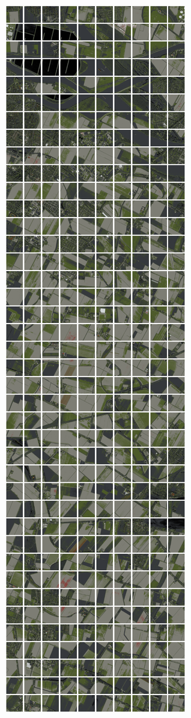 <html>
<div>
<img src="https://github.com/HakkaTjakka/NL_TILE_MAP/blob/main/18/607/-1043/r.6070.-10430.png" height="44" width="44">
<img src="https://github.com/HakkaTjakka/NL_TILE_MAP/blob/main/18/607/-1043/r.6071.-10430.png" height="44" width="44">
<img src="https://github.com/HakkaTjakka/NL_TILE_MAP/blob/main/18/607/-1043/r.6072.-10430.png" height="44" width="44">
<img src="https://github.com/HakkaTjakka/NL_TILE_MAP/blob/main/18/607/-1043/r.6073.-10430.png" height="44" width="44">
<img src="https://github.com/HakkaTjakka/NL_TILE_MAP/blob/main/18/607/-1043/r.6074.-10430.png" height="44" width="44">
<img src="https://github.com/HakkaTjakka/NL_TILE_MAP/blob/main/18/607/-1043/r.6075.-10430.png" height="44" width="44">
<img src="https://github.com/HakkaTjakka/NL_TILE_MAP/blob/main/18/607/-1043/r.6076.-10430.png" height="44" width="44">
<img src="https://github.com/HakkaTjakka/NL_TILE_MAP/blob/main/18/607/-1043/r.6077.-10430.png" height="44" width="44">
<img src="https://github.com/HakkaTjakka/NL_TILE_MAP/blob/main/18/607/-1043/r.6078.-10430.png" height="44" width="44">
<img src="https://github.com/HakkaTjakka/NL_TILE_MAP/blob/main/18/607/-1043/r.6079.-10430.png" height="44" width="44">
<img src="https://github.com/HakkaTjakka/NL_TILE_MAP/blob/main/18/608/-1043/r.6080.-10430.png" height="44" width="44">
<img src="https://github.com/HakkaTjakka/NL_TILE_MAP/blob/main/18/608/-1043/r.6081.-10430.png" height="44" width="44">
<img src="https://github.com/HakkaTjakka/NL_TILE_MAP/blob/main/18/608/-1043/r.6082.-10430.png" height="44" width="44">
<img src="https://github.com/HakkaTjakka/NL_TILE_MAP/blob/main/18/608/-1043/r.6083.-10430.png" height="44" width="44">
<img src="https://github.com/HakkaTjakka/NL_TILE_MAP/blob/main/18/608/-1043/r.6084.-10430.png" height="44" width="44">
<img src="https://github.com/HakkaTjakka/NL_TILE_MAP/blob/main/18/608/-1043/r.6085.-10430.png" height="44" width="44">
<img src="https://github.com/HakkaTjakka/NL_TILE_MAP/blob/main/18/608/-1043/r.6086.-10430.png" height="44" width="44">
<img src="https://github.com/HakkaTjakka/NL_TILE_MAP/blob/main/18/608/-1043/r.6087.-10430.png" height="44" width="44">
<img src="https://github.com/HakkaTjakka/NL_TILE_MAP/blob/main/18/608/-1043/r.6088.-10430.png" height="44" width="44">
<img src="https://github.com/HakkaTjakka/NL_TILE_MAP/blob/main/18/608/-1043/r.6089.-10430.png" height="44" width="44">
<br>
<img src="https://github.com/HakkaTjakka/NL_TILE_MAP/blob/main/18/607/-1043/r.6070.-10429.png" height="44" width="44">
<img src="https://github.com/HakkaTjakka/NL_TILE_MAP/blob/main/18/607/-1043/r.6071.-10429.png" height="44" width="44">
<img src="https://github.com/HakkaTjakka/NL_TILE_MAP/blob/main/18/607/-1043/r.6072.-10429.png" height="44" width="44">
<img src="https://github.com/HakkaTjakka/NL_TILE_MAP/blob/main/18/607/-1043/r.6073.-10429.png" height="44" width="44">
<img src="https://github.com/HakkaTjakka/NL_TILE_MAP/blob/main/18/607/-1043/r.6074.-10429.png" height="44" width="44">
<img src="https://github.com/HakkaTjakka/NL_TILE_MAP/blob/main/18/607/-1043/r.6075.-10429.png" height="44" width="44">
<img src="https://github.com/HakkaTjakka/NL_TILE_MAP/blob/main/18/607/-1043/r.6076.-10429.png" height="44" width="44">
<img src="https://github.com/HakkaTjakka/NL_TILE_MAP/blob/main/18/607/-1043/r.6077.-10429.png" height="44" width="44">
<img src="https://github.com/HakkaTjakka/NL_TILE_MAP/blob/main/18/607/-1043/r.6078.-10429.png" height="44" width="44">
<img src="https://github.com/HakkaTjakka/NL_TILE_MAP/blob/main/18/607/-1043/r.6079.-10429.png" height="44" width="44">
<img src="https://github.com/HakkaTjakka/NL_TILE_MAP/blob/main/18/608/-1043/r.6080.-10429.png" height="44" width="44">
<img src="https://github.com/HakkaTjakka/NL_TILE_MAP/blob/main/18/608/-1043/r.6081.-10429.png" height="44" width="44">
<img src="https://github.com/HakkaTjakka/NL_TILE_MAP/blob/main/18/608/-1043/r.6082.-10429.png" height="44" width="44">
<img src="https://github.com/HakkaTjakka/NL_TILE_MAP/blob/main/18/608/-1043/r.6083.-10429.png" height="44" width="44">
<img src="https://github.com/HakkaTjakka/NL_TILE_MAP/blob/main/18/608/-1043/r.6084.-10429.png" height="44" width="44">
<img src="https://github.com/HakkaTjakka/NL_TILE_MAP/blob/main/18/608/-1043/r.6085.-10429.png" height="44" width="44">
<img src="https://github.com/HakkaTjakka/NL_TILE_MAP/blob/main/18/608/-1043/r.6086.-10429.png" height="44" width="44">
<img src="https://github.com/HakkaTjakka/NL_TILE_MAP/blob/main/18/608/-1043/r.6087.-10429.png" height="44" width="44">
<img src="https://github.com/HakkaTjakka/NL_TILE_MAP/blob/main/18/608/-1043/r.6088.-10429.png" height="44" width="44">
<img src="https://github.com/HakkaTjakka/NL_TILE_MAP/blob/main/18/608/-1043/r.6089.-10429.png" height="44" width="44">
<br>
<img src="https://github.com/HakkaTjakka/NL_TILE_MAP/blob/main/18/607/-1043/r.6070.-10428.png" height="44" width="44">
<img src="https://github.com/HakkaTjakka/NL_TILE_MAP/blob/main/18/607/-1043/r.6071.-10428.png" height="44" width="44">
<img src="https://github.com/HakkaTjakka/NL_TILE_MAP/blob/main/18/607/-1043/r.6072.-10428.png" height="44" width="44">
<img src="https://github.com/HakkaTjakka/NL_TILE_MAP/blob/main/18/607/-1043/r.6073.-10428.png" height="44" width="44">
<img src="https://github.com/HakkaTjakka/NL_TILE_MAP/blob/main/18/607/-1043/r.6074.-10428.png" height="44" width="44">
<img src="https://github.com/HakkaTjakka/NL_TILE_MAP/blob/main/18/607/-1043/r.6075.-10428.png" height="44" width="44">
<img src="https://github.com/HakkaTjakka/NL_TILE_MAP/blob/main/18/607/-1043/r.6076.-10428.png" height="44" width="44">
<img src="https://github.com/HakkaTjakka/NL_TILE_MAP/blob/main/18/607/-1043/r.6077.-10428.png" height="44" width="44">
<img src="https://github.com/HakkaTjakka/NL_TILE_MAP/blob/main/18/607/-1043/r.6078.-10428.png" height="44" width="44">
<img src="https://github.com/HakkaTjakka/NL_TILE_MAP/blob/main/18/607/-1043/r.6079.-10428.png" height="44" width="44">
<img src="https://github.com/HakkaTjakka/NL_TILE_MAP/blob/main/18/608/-1043/r.6080.-10428.png" height="44" width="44">
<img src="https://github.com/HakkaTjakka/NL_TILE_MAP/blob/main/18/608/-1043/r.6081.-10428.png" height="44" width="44">
<img src="https://github.com/HakkaTjakka/NL_TILE_MAP/blob/main/18/608/-1043/r.6082.-10428.png" height="44" width="44">
<img src="https://github.com/HakkaTjakka/NL_TILE_MAP/blob/main/18/608/-1043/r.6083.-10428.png" height="44" width="44">
<img src="https://github.com/HakkaTjakka/NL_TILE_MAP/blob/main/18/608/-1043/r.6084.-10428.png" height="44" width="44">
<img src="https://github.com/HakkaTjakka/NL_TILE_MAP/blob/main/18/608/-1043/r.6085.-10428.png" height="44" width="44">
<img src="https://github.com/HakkaTjakka/NL_TILE_MAP/blob/main/18/608/-1043/r.6086.-10428.png" height="44" width="44">
<img src="https://github.com/HakkaTjakka/NL_TILE_MAP/blob/main/18/608/-1043/r.6087.-10428.png" height="44" width="44">
<img src="https://github.com/HakkaTjakka/NL_TILE_MAP/blob/main/18/608/-1043/r.6088.-10428.png" height="44" width="44">
<img src="https://github.com/HakkaTjakka/NL_TILE_MAP/blob/main/18/608/-1043/r.6089.-10428.png" height="44" width="44">
<br>
<img src="https://github.com/HakkaTjakka/NL_TILE_MAP/blob/main/18/607/-1043/r.6070.-10427.png" height="44" width="44">
<img src="https://github.com/HakkaTjakka/NL_TILE_MAP/blob/main/18/607/-1043/r.6071.-10427.png" height="44" width="44">
<img src="https://github.com/HakkaTjakka/NL_TILE_MAP/blob/main/18/607/-1043/r.6072.-10427.png" height="44" width="44">
<img src="https://github.com/HakkaTjakka/NL_TILE_MAP/blob/main/18/607/-1043/r.6073.-10427.png" height="44" width="44">
<img src="https://github.com/HakkaTjakka/NL_TILE_MAP/blob/main/18/607/-1043/r.6074.-10427.png" height="44" width="44">
<img src="https://github.com/HakkaTjakka/NL_TILE_MAP/blob/main/18/607/-1043/r.6075.-10427.png" height="44" width="44">
<img src="https://github.com/HakkaTjakka/NL_TILE_MAP/blob/main/18/607/-1043/r.6076.-10427.png" height="44" width="44">
<img src="https://github.com/HakkaTjakka/NL_TILE_MAP/blob/main/18/607/-1043/r.6077.-10427.png" height="44" width="44">
<img src="https://github.com/HakkaTjakka/NL_TILE_MAP/blob/main/18/607/-1043/r.6078.-10427.png" height="44" width="44">
<img src="https://github.com/HakkaTjakka/NL_TILE_MAP/blob/main/18/607/-1043/r.6079.-10427.png" height="44" width="44">
<img src="https://github.com/HakkaTjakka/NL_TILE_MAP/blob/main/18/608/-1043/r.6080.-10427.png" height="44" width="44">
<img src="https://github.com/HakkaTjakka/NL_TILE_MAP/blob/main/18/608/-1043/r.6081.-10427.png" height="44" width="44">
<img src="https://github.com/HakkaTjakka/NL_TILE_MAP/blob/main/18/608/-1043/r.6082.-10427.png" height="44" width="44">
<img src="https://github.com/HakkaTjakka/NL_TILE_MAP/blob/main/18/608/-1043/r.6083.-10427.png" height="44" width="44">
<img src="https://github.com/HakkaTjakka/NL_TILE_MAP/blob/main/18/608/-1043/r.6084.-10427.png" height="44" width="44">
<img src="https://github.com/HakkaTjakka/NL_TILE_MAP/blob/main/18/608/-1043/r.6085.-10427.png" height="44" width="44">
<img src="https://github.com/HakkaTjakka/NL_TILE_MAP/blob/main/18/608/-1043/r.6086.-10427.png" height="44" width="44">
<img src="https://github.com/HakkaTjakka/NL_TILE_MAP/blob/main/18/608/-1043/r.6087.-10427.png" height="44" width="44">
<img src="https://github.com/HakkaTjakka/NL_TILE_MAP/blob/main/18/608/-1043/r.6088.-10427.png" height="44" width="44">
<img src="https://github.com/HakkaTjakka/NL_TILE_MAP/blob/main/18/608/-1043/r.6089.-10427.png" height="44" width="44">
<br>
<img src="https://github.com/HakkaTjakka/NL_TILE_MAP/blob/main/18/607/-1043/r.6070.-10426.png" height="44" width="44">
<img src="https://github.com/HakkaTjakka/NL_TILE_MAP/blob/main/18/607/-1043/r.6071.-10426.png" height="44" width="44">
<img src="https://github.com/HakkaTjakka/NL_TILE_MAP/blob/main/18/607/-1043/r.6072.-10426.png" height="44" width="44">
<img src="https://github.com/HakkaTjakka/NL_TILE_MAP/blob/main/18/607/-1043/r.6073.-10426.png" height="44" width="44">
<img src="https://github.com/HakkaTjakka/NL_TILE_MAP/blob/main/18/607/-1043/r.6074.-10426.png" height="44" width="44">
<img src="https://github.com/HakkaTjakka/NL_TILE_MAP/blob/main/18/607/-1043/r.6075.-10426.png" height="44" width="44">
<img src="https://github.com/HakkaTjakka/NL_TILE_MAP/blob/main/18/607/-1043/r.6076.-10426.png" height="44" width="44">
<img src="https://github.com/HakkaTjakka/NL_TILE_MAP/blob/main/18/607/-1043/r.6077.-10426.png" height="44" width="44">
<img src="https://github.com/HakkaTjakka/NL_TILE_MAP/blob/main/18/607/-1043/r.6078.-10426.png" height="44" width="44">
<img src="https://github.com/HakkaTjakka/NL_TILE_MAP/blob/main/18/607/-1043/r.6079.-10426.png" height="44" width="44">
<img src="https://github.com/HakkaTjakka/NL_TILE_MAP/blob/main/18/608/-1043/r.6080.-10426.png" height="44" width="44">
<img src="https://github.com/HakkaTjakka/NL_TILE_MAP/blob/main/18/608/-1043/r.6081.-10426.png" height="44" width="44">
<img src="https://github.com/HakkaTjakka/NL_TILE_MAP/blob/main/18/608/-1043/r.6082.-10426.png" height="44" width="44">
<img src="https://github.com/HakkaTjakka/NL_TILE_MAP/blob/main/18/608/-1043/r.6083.-10426.png" height="44" width="44">
<img src="https://github.com/HakkaTjakka/NL_TILE_MAP/blob/main/18/608/-1043/r.6084.-10426.png" height="44" width="44">
<img src="https://github.com/HakkaTjakka/NL_TILE_MAP/blob/main/18/608/-1043/r.6085.-10426.png" height="44" width="44">
<img src="https://github.com/HakkaTjakka/NL_TILE_MAP/blob/main/18/608/-1043/r.6086.-10426.png" height="44" width="44">
<img src="https://github.com/HakkaTjakka/NL_TILE_MAP/blob/main/18/608/-1043/r.6087.-10426.png" height="44" width="44">
<img src="https://github.com/HakkaTjakka/NL_TILE_MAP/blob/main/18/608/-1043/r.6088.-10426.png" height="44" width="44">
<img src="https://github.com/HakkaTjakka/NL_TILE_MAP/blob/main/18/608/-1043/r.6089.-10426.png" height="44" width="44">
<br>
<img src="https://github.com/HakkaTjakka/NL_TILE_MAP/blob/main/18/607/-1043/r.6070.-10425.png" height="44" width="44">
<img src="https://github.com/HakkaTjakka/NL_TILE_MAP/blob/main/18/607/-1043/r.6071.-10425.png" height="44" width="44">
<img src="https://github.com/HakkaTjakka/NL_TILE_MAP/blob/main/18/607/-1043/r.6072.-10425.png" height="44" width="44">
<img src="https://github.com/HakkaTjakka/NL_TILE_MAP/blob/main/18/607/-1043/r.6073.-10425.png" height="44" width="44">
<img src="https://github.com/HakkaTjakka/NL_TILE_MAP/blob/main/18/607/-1043/r.6074.-10425.png" height="44" width="44">
<img src="https://github.com/HakkaTjakka/NL_TILE_MAP/blob/main/18/607/-1043/r.6075.-10425.png" height="44" width="44">
<img src="https://github.com/HakkaTjakka/NL_TILE_MAP/blob/main/18/607/-1043/r.6076.-10425.png" height="44" width="44">
<img src="https://github.com/HakkaTjakka/NL_TILE_MAP/blob/main/18/607/-1043/r.6077.-10425.png" height="44" width="44">
<img src="https://github.com/HakkaTjakka/NL_TILE_MAP/blob/main/18/607/-1043/r.6078.-10425.png" height="44" width="44">
<img src="https://github.com/HakkaTjakka/NL_TILE_MAP/blob/main/18/607/-1043/r.6079.-10425.png" height="44" width="44">
<img src="https://github.com/HakkaTjakka/NL_TILE_MAP/blob/main/18/608/-1043/r.6080.-10425.png" height="44" width="44">
<img src="https://github.com/HakkaTjakka/NL_TILE_MAP/blob/main/18/608/-1043/r.6081.-10425.png" height="44" width="44">
<img src="https://github.com/HakkaTjakka/NL_TILE_MAP/blob/main/18/608/-1043/r.6082.-10425.png" height="44" width="44">
<img src="https://github.com/HakkaTjakka/NL_TILE_MAP/blob/main/18/608/-1043/r.6083.-10425.png" height="44" width="44">
<img src="https://github.com/HakkaTjakka/NL_TILE_MAP/blob/main/18/608/-1043/r.6084.-10425.png" height="44" width="44">
<img src="https://github.com/HakkaTjakka/NL_TILE_MAP/blob/main/18/608/-1043/r.6085.-10425.png" height="44" width="44">
<img src="https://github.com/HakkaTjakka/NL_TILE_MAP/blob/main/18/608/-1043/r.6086.-10425.png" height="44" width="44">
<img src="https://github.com/HakkaTjakka/NL_TILE_MAP/blob/main/18/608/-1043/r.6087.-10425.png" height="44" width="44">
<img src="https://github.com/HakkaTjakka/NL_TILE_MAP/blob/main/18/608/-1043/r.6088.-10425.png" height="44" width="44">
<img src="https://github.com/HakkaTjakka/NL_TILE_MAP/blob/main/18/608/-1043/r.6089.-10425.png" height="44" width="44">
<br>
<img src="https://github.com/HakkaTjakka/NL_TILE_MAP/blob/main/18/607/-1043/r.6070.-10424.png" height="44" width="44">
<img src="https://github.com/HakkaTjakka/NL_TILE_MAP/blob/main/18/607/-1043/r.6071.-10424.png" height="44" width="44">
<img src="https://github.com/HakkaTjakka/NL_TILE_MAP/blob/main/18/607/-1043/r.6072.-10424.png" height="44" width="44">
<img src="https://github.com/HakkaTjakka/NL_TILE_MAP/blob/main/18/607/-1043/r.6073.-10424.png" height="44" width="44">
<img src="https://github.com/HakkaTjakka/NL_TILE_MAP/blob/main/18/607/-1043/r.6074.-10424.png" height="44" width="44">
<img src="https://github.com/HakkaTjakka/NL_TILE_MAP/blob/main/18/607/-1043/r.6075.-10424.png" height="44" width="44">
<img src="https://github.com/HakkaTjakka/NL_TILE_MAP/blob/main/18/607/-1043/r.6076.-10424.png" height="44" width="44">
<img src="https://github.com/HakkaTjakka/NL_TILE_MAP/blob/main/18/607/-1043/r.6077.-10424.png" height="44" width="44">
<img src="https://github.com/HakkaTjakka/NL_TILE_MAP/blob/main/18/607/-1043/r.6078.-10424.png" height="44" width="44">
<img src="https://github.com/HakkaTjakka/NL_TILE_MAP/blob/main/18/607/-1043/r.6079.-10424.png" height="44" width="44">
<img src="https://github.com/HakkaTjakka/NL_TILE_MAP/blob/main/18/608/-1043/r.6080.-10424.png" height="44" width="44">
<img src="https://github.com/HakkaTjakka/NL_TILE_MAP/blob/main/18/608/-1043/r.6081.-10424.png" height="44" width="44">
<img src="https://github.com/HakkaTjakka/NL_TILE_MAP/blob/main/18/608/-1043/r.6082.-10424.png" height="44" width="44">
<img src="https://github.com/HakkaTjakka/NL_TILE_MAP/blob/main/18/608/-1043/r.6083.-10424.png" height="44" width="44">
<img src="https://github.com/HakkaTjakka/NL_TILE_MAP/blob/main/18/608/-1043/r.6084.-10424.png" height="44" width="44">
<img src="https://github.com/HakkaTjakka/NL_TILE_MAP/blob/main/18/608/-1043/r.6085.-10424.png" height="44" width="44">
<img src="https://github.com/HakkaTjakka/NL_TILE_MAP/blob/main/18/608/-1043/r.6086.-10424.png" height="44" width="44">
<img src="https://github.com/HakkaTjakka/NL_TILE_MAP/blob/main/18/608/-1043/r.6087.-10424.png" height="44" width="44">
<img src="https://github.com/HakkaTjakka/NL_TILE_MAP/blob/main/18/608/-1043/r.6088.-10424.png" height="44" width="44">
<img src="https://github.com/HakkaTjakka/NL_TILE_MAP/blob/main/18/608/-1043/r.6089.-10424.png" height="44" width="44">
<br>
<img src="https://github.com/HakkaTjakka/NL_TILE_MAP/blob/main/18/607/-1043/r.6070.-10423.png" height="44" width="44">
<img src="https://github.com/HakkaTjakka/NL_TILE_MAP/blob/main/18/607/-1043/r.6071.-10423.png" height="44" width="44">
<img src="https://github.com/HakkaTjakka/NL_TILE_MAP/blob/main/18/607/-1043/r.6072.-10423.png" height="44" width="44">
<img src="https://github.com/HakkaTjakka/NL_TILE_MAP/blob/main/18/607/-1043/r.6073.-10423.png" height="44" width="44">
<img src="https://github.com/HakkaTjakka/NL_TILE_MAP/blob/main/18/607/-1043/r.6074.-10423.png" height="44" width="44">
<img src="https://github.com/HakkaTjakka/NL_TILE_MAP/blob/main/18/607/-1043/r.6075.-10423.png" height="44" width="44">
<img src="https://github.com/HakkaTjakka/NL_TILE_MAP/blob/main/18/607/-1043/r.6076.-10423.png" height="44" width="44">
<img src="https://github.com/HakkaTjakka/NL_TILE_MAP/blob/main/18/607/-1043/r.6077.-10423.png" height="44" width="44">
<img src="https://github.com/HakkaTjakka/NL_TILE_MAP/blob/main/18/607/-1043/r.6078.-10423.png" height="44" width="44">
<img src="https://github.com/HakkaTjakka/NL_TILE_MAP/blob/main/18/607/-1043/r.6079.-10423.png" height="44" width="44">
<img src="https://github.com/HakkaTjakka/NL_TILE_MAP/blob/main/18/608/-1043/r.6080.-10423.png" height="44" width="44">
<img src="https://github.com/HakkaTjakka/NL_TILE_MAP/blob/main/18/608/-1043/r.6081.-10423.png" height="44" width="44">
<img src="https://github.com/HakkaTjakka/NL_TILE_MAP/blob/main/18/608/-1043/r.6082.-10423.png" height="44" width="44">
<img src="https://github.com/HakkaTjakka/NL_TILE_MAP/blob/main/18/608/-1043/r.6083.-10423.png" height="44" width="44">
<img src="https://github.com/HakkaTjakka/NL_TILE_MAP/blob/main/18/608/-1043/r.6084.-10423.png" height="44" width="44">
<img src="https://github.com/HakkaTjakka/NL_TILE_MAP/blob/main/18/608/-1043/r.6085.-10423.png" height="44" width="44">
<img src="https://github.com/HakkaTjakka/NL_TILE_MAP/blob/main/18/608/-1043/r.6086.-10423.png" height="44" width="44">
<img src="https://github.com/HakkaTjakka/NL_TILE_MAP/blob/main/18/608/-1043/r.6087.-10423.png" height="44" width="44">
<img src="https://github.com/HakkaTjakka/NL_TILE_MAP/blob/main/18/608/-1043/r.6088.-10423.png" height="44" width="44">
<img src="https://github.com/HakkaTjakka/NL_TILE_MAP/blob/main/18/608/-1043/r.6089.-10423.png" height="44" width="44">
<br>
<img src="https://github.com/HakkaTjakka/NL_TILE_MAP/blob/main/18/607/-1043/r.6070.-10422.png" height="44" width="44">
<img src="https://github.com/HakkaTjakka/NL_TILE_MAP/blob/main/18/607/-1043/r.6071.-10422.png" height="44" width="44">
<img src="https://github.com/HakkaTjakka/NL_TILE_MAP/blob/main/18/607/-1043/r.6072.-10422.png" height="44" width="44">
<img src="https://github.com/HakkaTjakka/NL_TILE_MAP/blob/main/18/607/-1043/r.6073.-10422.png" height="44" width="44">
<img src="https://github.com/HakkaTjakka/NL_TILE_MAP/blob/main/18/607/-1043/r.6074.-10422.png" height="44" width="44">
<img src="https://github.com/HakkaTjakka/NL_TILE_MAP/blob/main/18/607/-1043/r.6075.-10422.png" height="44" width="44">
<img src="https://github.com/HakkaTjakka/NL_TILE_MAP/blob/main/18/607/-1043/r.6076.-10422.png" height="44" width="44">
<img src="https://github.com/HakkaTjakka/NL_TILE_MAP/blob/main/18/607/-1043/r.6077.-10422.png" height="44" width="44">
<img src="https://github.com/HakkaTjakka/NL_TILE_MAP/blob/main/18/607/-1043/r.6078.-10422.png" height="44" width="44">
<img src="https://github.com/HakkaTjakka/NL_TILE_MAP/blob/main/18/607/-1043/r.6079.-10422.png" height="44" width="44">
<img src="https://github.com/HakkaTjakka/NL_TILE_MAP/blob/main/18/608/-1043/r.6080.-10422.png" height="44" width="44">
<img src="https://github.com/HakkaTjakka/NL_TILE_MAP/blob/main/18/608/-1043/r.6081.-10422.png" height="44" width="44">
<img src="https://github.com/HakkaTjakka/NL_TILE_MAP/blob/main/18/608/-1043/r.6082.-10422.png" height="44" width="44">
<img src="https://github.com/HakkaTjakka/NL_TILE_MAP/blob/main/18/608/-1043/r.6083.-10422.png" height="44" width="44">
<img src="https://github.com/HakkaTjakka/NL_TILE_MAP/blob/main/18/608/-1043/r.6084.-10422.png" height="44" width="44">
<img src="https://github.com/HakkaTjakka/NL_TILE_MAP/blob/main/18/608/-1043/r.6085.-10422.png" height="44" width="44">
<img src="https://github.com/HakkaTjakka/NL_TILE_MAP/blob/main/18/608/-1043/r.6086.-10422.png" height="44" width="44">
<img src="https://github.com/HakkaTjakka/NL_TILE_MAP/blob/main/18/608/-1043/r.6087.-10422.png" height="44" width="44">
<img src="https://github.com/HakkaTjakka/NL_TILE_MAP/blob/main/18/608/-1043/r.6088.-10422.png" height="44" width="44">
<img src="https://github.com/HakkaTjakka/NL_TILE_MAP/blob/main/18/608/-1043/r.6089.-10422.png" height="44" width="44">
<br>
<img src="https://github.com/HakkaTjakka/NL_TILE_MAP/blob/main/18/607/-1043/r.6070.-10421.png" height="44" width="44">
<img src="https://github.com/HakkaTjakka/NL_TILE_MAP/blob/main/18/607/-1043/r.6071.-10421.png" height="44" width="44">
<img src="https://github.com/HakkaTjakka/NL_TILE_MAP/blob/main/18/607/-1043/r.6072.-10421.png" height="44" width="44">
<img src="https://github.com/HakkaTjakka/NL_TILE_MAP/blob/main/18/607/-1043/r.6073.-10421.png" height="44" width="44">
<img src="https://github.com/HakkaTjakka/NL_TILE_MAP/blob/main/18/607/-1043/r.6074.-10421.png" height="44" width="44">
<img src="https://github.com/HakkaTjakka/NL_TILE_MAP/blob/main/18/607/-1043/r.6075.-10421.png" height="44" width="44">
<img src="https://github.com/HakkaTjakka/NL_TILE_MAP/blob/main/18/607/-1043/r.6076.-10421.png" height="44" width="44">
<img src="https://github.com/HakkaTjakka/NL_TILE_MAP/blob/main/18/607/-1043/r.6077.-10421.png" height="44" width="44">
<img src="https://github.com/HakkaTjakka/NL_TILE_MAP/blob/main/18/607/-1043/r.6078.-10421.png" height="44" width="44">
<img src="https://github.com/HakkaTjakka/NL_TILE_MAP/blob/main/18/607/-1043/r.6079.-10421.png" height="44" width="44">
<img src="https://github.com/HakkaTjakka/NL_TILE_MAP/blob/main/18/608/-1043/r.6080.-10421.png" height="44" width="44">
<img src="https://github.com/HakkaTjakka/NL_TILE_MAP/blob/main/18/608/-1043/r.6081.-10421.png" height="44" width="44">
<img src="https://github.com/HakkaTjakka/NL_TILE_MAP/blob/main/18/608/-1043/r.6082.-10421.png" height="44" width="44">
<img src="https://github.com/HakkaTjakka/NL_TILE_MAP/blob/main/18/608/-1043/r.6083.-10421.png" height="44" width="44">
<img src="https://github.com/HakkaTjakka/NL_TILE_MAP/blob/main/18/608/-1043/r.6084.-10421.png" height="44" width="44">
<img src="https://github.com/HakkaTjakka/NL_TILE_MAP/blob/main/18/608/-1043/r.6085.-10421.png" height="44" width="44">
<img src="https://github.com/HakkaTjakka/NL_TILE_MAP/blob/main/18/608/-1043/r.6086.-10421.png" height="44" width="44">
<img src="https://github.com/HakkaTjakka/NL_TILE_MAP/blob/main/18/608/-1043/r.6087.-10421.png" height="44" width="44">
<img src="https://github.com/HakkaTjakka/NL_TILE_MAP/blob/main/18/608/-1043/r.6088.-10421.png" height="44" width="44">
<img src="https://github.com/HakkaTjakka/NL_TILE_MAP/blob/main/18/608/-1043/r.6089.-10421.png" height="44" width="44">
<br>
<img src="https://github.com/HakkaTjakka/NL_TILE_MAP/blob/main/18/607/-1042/r.6070.-10420.png" height="44" width="44">
<img src="https://github.com/HakkaTjakka/NL_TILE_MAP/blob/main/18/607/-1042/r.6071.-10420.png" height="44" width="44">
<img src="https://github.com/HakkaTjakka/NL_TILE_MAP/blob/main/18/607/-1042/r.6072.-10420.png" height="44" width="44">
<img src="https://github.com/HakkaTjakka/NL_TILE_MAP/blob/main/18/607/-1042/r.6073.-10420.png" height="44" width="44">
<img src="https://github.com/HakkaTjakka/NL_TILE_MAP/blob/main/18/607/-1042/r.6074.-10420.png" height="44" width="44">
<img src="https://github.com/HakkaTjakka/NL_TILE_MAP/blob/main/18/607/-1042/r.6075.-10420.png" height="44" width="44">
<img src="https://github.com/HakkaTjakka/NL_TILE_MAP/blob/main/18/607/-1042/r.6076.-10420.png" height="44" width="44">
<img src="https://github.com/HakkaTjakka/NL_TILE_MAP/blob/main/18/607/-1042/r.6077.-10420.png" height="44" width="44">
<img src="https://github.com/HakkaTjakka/NL_TILE_MAP/blob/main/18/607/-1042/r.6078.-10420.png" height="44" width="44">
<img src="https://github.com/HakkaTjakka/NL_TILE_MAP/blob/main/18/607/-1042/r.6079.-10420.png" height="44" width="44">
<img src="https://github.com/HakkaTjakka/NL_TILE_MAP/blob/main/18/608/-1042/r.6080.-10420.png" height="44" width="44">
<img src="https://github.com/HakkaTjakka/NL_TILE_MAP/blob/main/18/608/-1042/r.6081.-10420.png" height="44" width="44">
<img src="https://github.com/HakkaTjakka/NL_TILE_MAP/blob/main/18/608/-1042/r.6082.-10420.png" height="44" width="44">
<img src="https://github.com/HakkaTjakka/NL_TILE_MAP/blob/main/18/608/-1042/r.6083.-10420.png" height="44" width="44">
<img src="https://github.com/HakkaTjakka/NL_TILE_MAP/blob/main/18/608/-1042/r.6084.-10420.png" height="44" width="44">
<img src="https://github.com/HakkaTjakka/NL_TILE_MAP/blob/main/18/608/-1042/r.6085.-10420.png" height="44" width="44">
<img src="https://github.com/HakkaTjakka/NL_TILE_MAP/blob/main/18/608/-1042/r.6086.-10420.png" height="44" width="44">
<img src="https://github.com/HakkaTjakka/NL_TILE_MAP/blob/main/18/608/-1042/r.6087.-10420.png" height="44" width="44">
<img src="https://github.com/HakkaTjakka/NL_TILE_MAP/blob/main/18/608/-1042/r.6088.-10420.png" height="44" width="44">
<img src="https://github.com/HakkaTjakka/NL_TILE_MAP/blob/main/18/608/-1042/r.6089.-10420.png" height="44" width="44">
<br>
<img src="https://github.com/HakkaTjakka/NL_TILE_MAP/blob/main/18/607/-1042/r.6070.-10419.png" height="44" width="44">
<img src="https://github.com/HakkaTjakka/NL_TILE_MAP/blob/main/18/607/-1042/r.6071.-10419.png" height="44" width="44">
<img src="https://github.com/HakkaTjakka/NL_TILE_MAP/blob/main/18/607/-1042/r.6072.-10419.png" height="44" width="44">
<img src="https://github.com/HakkaTjakka/NL_TILE_MAP/blob/main/18/607/-1042/r.6073.-10419.png" height="44" width="44">
<img src="https://github.com/HakkaTjakka/NL_TILE_MAP/blob/main/18/607/-1042/r.6074.-10419.png" height="44" width="44">
<img src="https://github.com/HakkaTjakka/NL_TILE_MAP/blob/main/18/607/-1042/r.6075.-10419.png" height="44" width="44">
<img src="https://github.com/HakkaTjakka/NL_TILE_MAP/blob/main/18/607/-1042/r.6076.-10419.png" height="44" width="44">
<img src="https://github.com/HakkaTjakka/NL_TILE_MAP/blob/main/18/607/-1042/r.6077.-10419.png" height="44" width="44">
<img src="https://github.com/HakkaTjakka/NL_TILE_MAP/blob/main/18/607/-1042/r.6078.-10419.png" height="44" width="44">
<img src="https://github.com/HakkaTjakka/NL_TILE_MAP/blob/main/18/607/-1042/r.6079.-10419.png" height="44" width="44">
<img src="https://github.com/HakkaTjakka/NL_TILE_MAP/blob/main/18/608/-1042/r.6080.-10419.png" height="44" width="44">
<img src="https://github.com/HakkaTjakka/NL_TILE_MAP/blob/main/18/608/-1042/r.6081.-10419.png" height="44" width="44">
<img src="https://github.com/HakkaTjakka/NL_TILE_MAP/blob/main/18/608/-1042/r.6082.-10419.png" height="44" width="44">
<img src="https://github.com/HakkaTjakka/NL_TILE_MAP/blob/main/18/608/-1042/r.6083.-10419.png" height="44" width="44">
<img src="https://github.com/HakkaTjakka/NL_TILE_MAP/blob/main/18/608/-1042/r.6084.-10419.png" height="44" width="44">
<img src="https://github.com/HakkaTjakka/NL_TILE_MAP/blob/main/18/608/-1042/r.6085.-10419.png" height="44" width="44">
<img src="https://github.com/HakkaTjakka/NL_TILE_MAP/blob/main/18/608/-1042/r.6086.-10419.png" height="44" width="44">
<img src="https://github.com/HakkaTjakka/NL_TILE_MAP/blob/main/18/608/-1042/r.6087.-10419.png" height="44" width="44">
<img src="https://github.com/HakkaTjakka/NL_TILE_MAP/blob/main/18/608/-1042/r.6088.-10419.png" height="44" width="44">
<img src="https://github.com/HakkaTjakka/NL_TILE_MAP/blob/main/18/608/-1042/r.6089.-10419.png" height="44" width="44">
<br>
<img src="https://github.com/HakkaTjakka/NL_TILE_MAP/blob/main/18/607/-1042/r.6070.-10418.png" height="44" width="44">
<img src="https://github.com/HakkaTjakka/NL_TILE_MAP/blob/main/18/607/-1042/r.6071.-10418.png" height="44" width="44">
<img src="https://github.com/HakkaTjakka/NL_TILE_MAP/blob/main/18/607/-1042/r.6072.-10418.png" height="44" width="44">
<img src="https://github.com/HakkaTjakka/NL_TILE_MAP/blob/main/18/607/-1042/r.6073.-10418.png" height="44" width="44">
<img src="https://github.com/HakkaTjakka/NL_TILE_MAP/blob/main/18/607/-1042/r.6074.-10418.png" height="44" width="44">
<img src="https://github.com/HakkaTjakka/NL_TILE_MAP/blob/main/18/607/-1042/r.6075.-10418.png" height="44" width="44">
<img src="https://github.com/HakkaTjakka/NL_TILE_MAP/blob/main/18/607/-1042/r.6076.-10418.png" height="44" width="44">
<img src="https://github.com/HakkaTjakka/NL_TILE_MAP/blob/main/18/607/-1042/r.6077.-10418.png" height="44" width="44">
<img src="https://github.com/HakkaTjakka/NL_TILE_MAP/blob/main/18/607/-1042/r.6078.-10418.png" height="44" width="44">
<img src="https://github.com/HakkaTjakka/NL_TILE_MAP/blob/main/18/607/-1042/r.6079.-10418.png" height="44" width="44">
<img src="https://github.com/HakkaTjakka/NL_TILE_MAP/blob/main/18/608/-1042/r.6080.-10418.png" height="44" width="44">
<img src="https://github.com/HakkaTjakka/NL_TILE_MAP/blob/main/18/608/-1042/r.6081.-10418.png" height="44" width="44">
<img src="https://github.com/HakkaTjakka/NL_TILE_MAP/blob/main/18/608/-1042/r.6082.-10418.png" height="44" width="44">
<img src="https://github.com/HakkaTjakka/NL_TILE_MAP/blob/main/18/608/-1042/r.6083.-10418.png" height="44" width="44">
<img src="https://github.com/HakkaTjakka/NL_TILE_MAP/blob/main/18/608/-1042/r.6084.-10418.png" height="44" width="44">
<img src="https://github.com/HakkaTjakka/NL_TILE_MAP/blob/main/18/608/-1042/r.6085.-10418.png" height="44" width="44">
<img src="https://github.com/HakkaTjakka/NL_TILE_MAP/blob/main/18/608/-1042/r.6086.-10418.png" height="44" width="44">
<img src="https://github.com/HakkaTjakka/NL_TILE_MAP/blob/main/18/608/-1042/r.6087.-10418.png" height="44" width="44">
<img src="https://github.com/HakkaTjakka/NL_TILE_MAP/blob/main/18/608/-1042/r.6088.-10418.png" height="44" width="44">
<img src="https://github.com/HakkaTjakka/NL_TILE_MAP/blob/main/18/608/-1042/r.6089.-10418.png" height="44" width="44">
<br>
<img src="https://github.com/HakkaTjakka/NL_TILE_MAP/blob/main/18/607/-1042/r.6070.-10417.png" height="44" width="44">
<img src="https://github.com/HakkaTjakka/NL_TILE_MAP/blob/main/18/607/-1042/r.6071.-10417.png" height="44" width="44">
<img src="https://github.com/HakkaTjakka/NL_TILE_MAP/blob/main/18/607/-1042/r.6072.-10417.png" height="44" width="44">
<img src="https://github.com/HakkaTjakka/NL_TILE_MAP/blob/main/18/607/-1042/r.6073.-10417.png" height="44" width="44">
<img src="https://github.com/HakkaTjakka/NL_TILE_MAP/blob/main/18/607/-1042/r.6074.-10417.png" height="44" width="44">
<img src="https://github.com/HakkaTjakka/NL_TILE_MAP/blob/main/18/607/-1042/r.6075.-10417.png" height="44" width="44">
<img src="https://github.com/HakkaTjakka/NL_TILE_MAP/blob/main/18/607/-1042/r.6076.-10417.png" height="44" width="44">
<img src="https://github.com/HakkaTjakka/NL_TILE_MAP/blob/main/18/607/-1042/r.6077.-10417.png" height="44" width="44">
<img src="https://github.com/HakkaTjakka/NL_TILE_MAP/blob/main/18/607/-1042/r.6078.-10417.png" height="44" width="44">
<img src="https://github.com/HakkaTjakka/NL_TILE_MAP/blob/main/18/607/-1042/r.6079.-10417.png" height="44" width="44">
<img src="https://github.com/HakkaTjakka/NL_TILE_MAP/blob/main/18/608/-1042/r.6080.-10417.png" height="44" width="44">
<img src="https://github.com/HakkaTjakka/NL_TILE_MAP/blob/main/18/608/-1042/r.6081.-10417.png" height="44" width="44">
<img src="https://github.com/HakkaTjakka/NL_TILE_MAP/blob/main/18/608/-1042/r.6082.-10417.png" height="44" width="44">
<img src="https://github.com/HakkaTjakka/NL_TILE_MAP/blob/main/18/608/-1042/r.6083.-10417.png" height="44" width="44">
<img src="https://github.com/HakkaTjakka/NL_TILE_MAP/blob/main/18/608/-1042/r.6084.-10417.png" height="44" width="44">
<img src="https://github.com/HakkaTjakka/NL_TILE_MAP/blob/main/18/608/-1042/r.6085.-10417.png" height="44" width="44">
<img src="https://github.com/HakkaTjakka/NL_TILE_MAP/blob/main/18/608/-1042/r.6086.-10417.png" height="44" width="44">
<img src="https://github.com/HakkaTjakka/NL_TILE_MAP/blob/main/18/608/-1042/r.6087.-10417.png" height="44" width="44">
<img src="https://github.com/HakkaTjakka/NL_TILE_MAP/blob/main/18/608/-1042/r.6088.-10417.png" height="44" width="44">
<img src="https://github.com/HakkaTjakka/NL_TILE_MAP/blob/main/18/608/-1042/r.6089.-10417.png" height="44" width="44">
<br>
<img src="https://github.com/HakkaTjakka/NL_TILE_MAP/blob/main/18/607/-1042/r.6070.-10416.png" height="44" width="44">
<img src="https://github.com/HakkaTjakka/NL_TILE_MAP/blob/main/18/607/-1042/r.6071.-10416.png" height="44" width="44">
<img src="https://github.com/HakkaTjakka/NL_TILE_MAP/blob/main/18/607/-1042/r.6072.-10416.png" height="44" width="44">
<img src="https://github.com/HakkaTjakka/NL_TILE_MAP/blob/main/18/607/-1042/r.6073.-10416.png" height="44" width="44">
<img src="https://github.com/HakkaTjakka/NL_TILE_MAP/blob/main/18/607/-1042/r.6074.-10416.png" height="44" width="44">
<img src="https://github.com/HakkaTjakka/NL_TILE_MAP/blob/main/18/607/-1042/r.6075.-10416.png" height="44" width="44">
<img src="https://github.com/HakkaTjakka/NL_TILE_MAP/blob/main/18/607/-1042/r.6076.-10416.png" height="44" width="44">
<img src="https://github.com/HakkaTjakka/NL_TILE_MAP/blob/main/18/607/-1042/r.6077.-10416.png" height="44" width="44">
<img src="https://github.com/HakkaTjakka/NL_TILE_MAP/blob/main/18/607/-1042/r.6078.-10416.png" height="44" width="44">
<img src="https://github.com/HakkaTjakka/NL_TILE_MAP/blob/main/18/607/-1042/r.6079.-10416.png" height="44" width="44">
<img src="https://github.com/HakkaTjakka/NL_TILE_MAP/blob/main/18/608/-1042/r.6080.-10416.png" height="44" width="44">
<img src="https://github.com/HakkaTjakka/NL_TILE_MAP/blob/main/18/608/-1042/r.6081.-10416.png" height="44" width="44">
<img src="https://github.com/HakkaTjakka/NL_TILE_MAP/blob/main/18/608/-1042/r.6082.-10416.png" height="44" width="44">
<img src="https://github.com/HakkaTjakka/NL_TILE_MAP/blob/main/18/608/-1042/r.6083.-10416.png" height="44" width="44">
<img src="https://github.com/HakkaTjakka/NL_TILE_MAP/blob/main/18/608/-1042/r.6084.-10416.png" height="44" width="44">
<img src="https://github.com/HakkaTjakka/NL_TILE_MAP/blob/main/18/608/-1042/r.6085.-10416.png" height="44" width="44">
<img src="https://github.com/HakkaTjakka/NL_TILE_MAP/blob/main/18/608/-1042/r.6086.-10416.png" height="44" width="44">
<img src="https://github.com/HakkaTjakka/NL_TILE_MAP/blob/main/18/608/-1042/r.6087.-10416.png" height="44" width="44">
<img src="https://github.com/HakkaTjakka/NL_TILE_MAP/blob/main/18/608/-1042/r.6088.-10416.png" height="44" width="44">
<img src="https://github.com/HakkaTjakka/NL_TILE_MAP/blob/main/18/608/-1042/r.6089.-10416.png" height="44" width="44">
<br>
<img src="https://github.com/HakkaTjakka/NL_TILE_MAP/blob/main/18/607/-1042/r.6070.-10415.png" height="44" width="44">
<img src="https://github.com/HakkaTjakka/NL_TILE_MAP/blob/main/18/607/-1042/r.6071.-10415.png" height="44" width="44">
<img src="https://github.com/HakkaTjakka/NL_TILE_MAP/blob/main/18/607/-1042/r.6072.-10415.png" height="44" width="44">
<img src="https://github.com/HakkaTjakka/NL_TILE_MAP/blob/main/18/607/-1042/r.6073.-10415.png" height="44" width="44">
<img src="https://github.com/HakkaTjakka/NL_TILE_MAP/blob/main/18/607/-1042/r.6074.-10415.png" height="44" width="44">
<img src="https://github.com/HakkaTjakka/NL_TILE_MAP/blob/main/18/607/-1042/r.6075.-10415.png" height="44" width="44">
<img src="https://github.com/HakkaTjakka/NL_TILE_MAP/blob/main/18/607/-1042/r.6076.-10415.png" height="44" width="44">
<img src="https://github.com/HakkaTjakka/NL_TILE_MAP/blob/main/18/607/-1042/r.6077.-10415.png" height="44" width="44">
<img src="https://github.com/HakkaTjakka/NL_TILE_MAP/blob/main/18/607/-1042/r.6078.-10415.png" height="44" width="44">
<img src="https://github.com/HakkaTjakka/NL_TILE_MAP/blob/main/18/607/-1042/r.6079.-10415.png" height="44" width="44">
<img src="https://github.com/HakkaTjakka/NL_TILE_MAP/blob/main/18/608/-1042/r.6080.-10415.png" height="44" width="44">
<img src="https://github.com/HakkaTjakka/NL_TILE_MAP/blob/main/18/608/-1042/r.6081.-10415.png" height="44" width="44">
<img src="https://github.com/HakkaTjakka/NL_TILE_MAP/blob/main/18/608/-1042/r.6082.-10415.png" height="44" width="44">
<img src="https://github.com/HakkaTjakka/NL_TILE_MAP/blob/main/18/608/-1042/r.6083.-10415.png" height="44" width="44">
<img src="https://github.com/HakkaTjakka/NL_TILE_MAP/blob/main/18/608/-1042/r.6084.-10415.png" height="44" width="44">
<img src="https://github.com/HakkaTjakka/NL_TILE_MAP/blob/main/18/608/-1042/r.6085.-10415.png" height="44" width="44">
<img src="https://github.com/HakkaTjakka/NL_TILE_MAP/blob/main/18/608/-1042/r.6086.-10415.png" height="44" width="44">
<img src="https://github.com/HakkaTjakka/NL_TILE_MAP/blob/main/18/608/-1042/r.6087.-10415.png" height="44" width="44">
<img src="https://github.com/HakkaTjakka/NL_TILE_MAP/blob/main/18/608/-1042/r.6088.-10415.png" height="44" width="44">
<img src="https://github.com/HakkaTjakka/NL_TILE_MAP/blob/main/18/608/-1042/r.6089.-10415.png" height="44" width="44">
<br>
<img src="https://github.com/HakkaTjakka/NL_TILE_MAP/blob/main/18/607/-1042/r.6070.-10414.png" height="44" width="44">
<img src="https://github.com/HakkaTjakka/NL_TILE_MAP/blob/main/18/607/-1042/r.6071.-10414.png" height="44" width="44">
<img src="https://github.com/HakkaTjakka/NL_TILE_MAP/blob/main/18/607/-1042/r.6072.-10414.png" height="44" width="44">
<img src="https://github.com/HakkaTjakka/NL_TILE_MAP/blob/main/18/607/-1042/r.6073.-10414.png" height="44" width="44">
<img src="https://github.com/HakkaTjakka/NL_TILE_MAP/blob/main/18/607/-1042/r.6074.-10414.png" height="44" width="44">
<img src="https://github.com/HakkaTjakka/NL_TILE_MAP/blob/main/18/607/-1042/r.6075.-10414.png" height="44" width="44">
<img src="https://github.com/HakkaTjakka/NL_TILE_MAP/blob/main/18/607/-1042/r.6076.-10414.png" height="44" width="44">
<img src="https://github.com/HakkaTjakka/NL_TILE_MAP/blob/main/18/607/-1042/r.6077.-10414.png" height="44" width="44">
<img src="https://github.com/HakkaTjakka/NL_TILE_MAP/blob/main/18/607/-1042/r.6078.-10414.png" height="44" width="44">
<img src="https://github.com/HakkaTjakka/NL_TILE_MAP/blob/main/18/607/-1042/r.6079.-10414.png" height="44" width="44">
<img src="https://github.com/HakkaTjakka/NL_TILE_MAP/blob/main/18/608/-1042/r.6080.-10414.png" height="44" width="44">
<img src="https://github.com/HakkaTjakka/NL_TILE_MAP/blob/main/18/608/-1042/r.6081.-10414.png" height="44" width="44">
<img src="https://github.com/HakkaTjakka/NL_TILE_MAP/blob/main/18/608/-1042/r.6082.-10414.png" height="44" width="44">
<img src="https://github.com/HakkaTjakka/NL_TILE_MAP/blob/main/18/608/-1042/r.6083.-10414.png" height="44" width="44">
<img src="https://github.com/HakkaTjakka/NL_TILE_MAP/blob/main/18/608/-1042/r.6084.-10414.png" height="44" width="44">
<img src="https://github.com/HakkaTjakka/NL_TILE_MAP/blob/main/18/608/-1042/r.6085.-10414.png" height="44" width="44">
<img src="https://github.com/HakkaTjakka/NL_TILE_MAP/blob/main/18/608/-1042/r.6086.-10414.png" height="44" width="44">
<img src="https://github.com/HakkaTjakka/NL_TILE_MAP/blob/main/18/608/-1042/r.6087.-10414.png" height="44" width="44">
<img src="https://github.com/HakkaTjakka/NL_TILE_MAP/blob/main/18/608/-1042/r.6088.-10414.png" height="44" width="44">
<img src="https://github.com/HakkaTjakka/NL_TILE_MAP/blob/main/18/608/-1042/r.6089.-10414.png" height="44" width="44">
<br>
<img src="https://github.com/HakkaTjakka/NL_TILE_MAP/blob/main/18/607/-1042/r.6070.-10413.png" height="44" width="44">
<img src="https://github.com/HakkaTjakka/NL_TILE_MAP/blob/main/18/607/-1042/r.6071.-10413.png" height="44" width="44">
<img src="https://github.com/HakkaTjakka/NL_TILE_MAP/blob/main/18/607/-1042/r.6072.-10413.png" height="44" width="44">
<img src="https://github.com/HakkaTjakka/NL_TILE_MAP/blob/main/18/607/-1042/r.6073.-10413.png" height="44" width="44">
<img src="https://github.com/HakkaTjakka/NL_TILE_MAP/blob/main/18/607/-1042/r.6074.-10413.png" height="44" width="44">
<img src="https://github.com/HakkaTjakka/NL_TILE_MAP/blob/main/18/607/-1042/r.6075.-10413.png" height="44" width="44">
<img src="https://github.com/HakkaTjakka/NL_TILE_MAP/blob/main/18/607/-1042/r.6076.-10413.png" height="44" width="44">
<img src="https://github.com/HakkaTjakka/NL_TILE_MAP/blob/main/18/607/-1042/r.6077.-10413.png" height="44" width="44">
<img src="https://github.com/HakkaTjakka/NL_TILE_MAP/blob/main/18/607/-1042/r.6078.-10413.png" height="44" width="44">
<img src="https://github.com/HakkaTjakka/NL_TILE_MAP/blob/main/18/607/-1042/r.6079.-10413.png" height="44" width="44">
<img src="https://github.com/HakkaTjakka/NL_TILE_MAP/blob/main/18/608/-1042/r.6080.-10413.png" height="44" width="44">
<img src="https://github.com/HakkaTjakka/NL_TILE_MAP/blob/main/18/608/-1042/r.6081.-10413.png" height="44" width="44">
<img src="https://github.com/HakkaTjakka/NL_TILE_MAP/blob/main/18/608/-1042/r.6082.-10413.png" height="44" width="44">
<img src="https://github.com/HakkaTjakka/NL_TILE_MAP/blob/main/18/608/-1042/r.6083.-10413.png" height="44" width="44">
<img src="https://github.com/HakkaTjakka/NL_TILE_MAP/blob/main/18/608/-1042/r.6084.-10413.png" height="44" width="44">
<img src="https://github.com/HakkaTjakka/NL_TILE_MAP/blob/main/18/608/-1042/r.6085.-10413.png" height="44" width="44">
<img src="https://github.com/HakkaTjakka/NL_TILE_MAP/blob/main/18/608/-1042/r.6086.-10413.png" height="44" width="44">
<img src="https://github.com/HakkaTjakka/NL_TILE_MAP/blob/main/18/608/-1042/r.6087.-10413.png" height="44" width="44">
<img src="https://github.com/HakkaTjakka/NL_TILE_MAP/blob/main/18/608/-1042/r.6088.-10413.png" height="44" width="44">
<img src="https://github.com/HakkaTjakka/NL_TILE_MAP/blob/main/18/608/-1042/r.6089.-10413.png" height="44" width="44">
<br>
<img src="https://github.com/HakkaTjakka/NL_TILE_MAP/blob/main/18/607/-1042/r.6070.-10412.png" height="44" width="44">
<img src="https://github.com/HakkaTjakka/NL_TILE_MAP/blob/main/18/607/-1042/r.6071.-10412.png" height="44" width="44">
<img src="https://github.com/HakkaTjakka/NL_TILE_MAP/blob/main/18/607/-1042/r.6072.-10412.png" height="44" width="44">
<img src="https://github.com/HakkaTjakka/NL_TILE_MAP/blob/main/18/607/-1042/r.6073.-10412.png" height="44" width="44">
<img src="https://github.com/HakkaTjakka/NL_TILE_MAP/blob/main/18/607/-1042/r.6074.-10412.png" height="44" width="44">
<img src="https://github.com/HakkaTjakka/NL_TILE_MAP/blob/main/18/607/-1042/r.6075.-10412.png" height="44" width="44">
<img src="https://github.com/HakkaTjakka/NL_TILE_MAP/blob/main/18/607/-1042/r.6076.-10412.png" height="44" width="44">
<img src="https://github.com/HakkaTjakka/NL_TILE_MAP/blob/main/18/607/-1042/r.6077.-10412.png" height="44" width="44">
<img src="https://github.com/HakkaTjakka/NL_TILE_MAP/blob/main/18/607/-1042/r.6078.-10412.png" height="44" width="44">
<img src="https://github.com/HakkaTjakka/NL_TILE_MAP/blob/main/18/607/-1042/r.6079.-10412.png" height="44" width="44">
<img src="https://github.com/HakkaTjakka/NL_TILE_MAP/blob/main/18/608/-1042/r.6080.-10412.png" height="44" width="44">
<img src="https://github.com/HakkaTjakka/NL_TILE_MAP/blob/main/18/608/-1042/r.6081.-10412.png" height="44" width="44">
<img src="https://github.com/HakkaTjakka/NL_TILE_MAP/blob/main/18/608/-1042/r.6082.-10412.png" height="44" width="44">
<img src="https://github.com/HakkaTjakka/NL_TILE_MAP/blob/main/18/608/-1042/r.6083.-10412.png" height="44" width="44">
<img src="https://github.com/HakkaTjakka/NL_TILE_MAP/blob/main/18/608/-1042/r.6084.-10412.png" height="44" width="44">
<img src="https://github.com/HakkaTjakka/NL_TILE_MAP/blob/main/18/608/-1042/r.6085.-10412.png" height="44" width="44">
<img src="https://github.com/HakkaTjakka/NL_TILE_MAP/blob/main/18/608/-1042/r.6086.-10412.png" height="44" width="44">
<img src="https://github.com/HakkaTjakka/NL_TILE_MAP/blob/main/18/608/-1042/r.6087.-10412.png" height="44" width="44">
<img src="https://github.com/HakkaTjakka/NL_TILE_MAP/blob/main/18/608/-1042/r.6088.-10412.png" height="44" width="44">
<img src="https://github.com/HakkaTjakka/NL_TILE_MAP/blob/main/18/608/-1042/r.6089.-10412.png" height="44" width="44">
<br>
<img src="https://github.com/HakkaTjakka/NL_TILE_MAP/blob/main/18/607/-1042/r.6070.-10411.png" height="44" width="44">
<img src="https://github.com/HakkaTjakka/NL_TILE_MAP/blob/main/18/607/-1042/r.6071.-10411.png" height="44" width="44">
<img src="https://github.com/HakkaTjakka/NL_TILE_MAP/blob/main/18/607/-1042/r.6072.-10411.png" height="44" width="44">
<img src="https://github.com/HakkaTjakka/NL_TILE_MAP/blob/main/18/607/-1042/r.6073.-10411.png" height="44" width="44">
<img src="https://github.com/HakkaTjakka/NL_TILE_MAP/blob/main/18/607/-1042/r.6074.-10411.png" height="44" width="44">
<img src="https://github.com/HakkaTjakka/NL_TILE_MAP/blob/main/18/607/-1042/r.6075.-10411.png" height="44" width="44">
<img src="https://github.com/HakkaTjakka/NL_TILE_MAP/blob/main/18/607/-1042/r.6076.-10411.png" height="44" width="44">
<img src="https://github.com/HakkaTjakka/NL_TILE_MAP/blob/main/18/607/-1042/r.6077.-10411.png" height="44" width="44">
<img src="https://github.com/HakkaTjakka/NL_TILE_MAP/blob/main/18/607/-1042/r.6078.-10411.png" height="44" width="44">
<img src="https://github.com/HakkaTjakka/NL_TILE_MAP/blob/main/18/607/-1042/r.6079.-10411.png" height="44" width="44">
<img src="https://github.com/HakkaTjakka/NL_TILE_MAP/blob/main/18/608/-1042/r.6080.-10411.png" height="44" width="44">
<img src="https://github.com/HakkaTjakka/NL_TILE_MAP/blob/main/18/608/-1042/r.6081.-10411.png" height="44" width="44">
<img src="https://github.com/HakkaTjakka/NL_TILE_MAP/blob/main/18/608/-1042/r.6082.-10411.png" height="44" width="44">
<img src="https://github.com/HakkaTjakka/NL_TILE_MAP/blob/main/18/608/-1042/r.6083.-10411.png" height="44" width="44">
<img src="https://github.com/HakkaTjakka/NL_TILE_MAP/blob/main/18/608/-1042/r.6084.-10411.png" height="44" width="44">
<img src="https://github.com/HakkaTjakka/NL_TILE_MAP/blob/main/18/608/-1042/r.6085.-10411.png" height="44" width="44">
<img src="https://github.com/HakkaTjakka/NL_TILE_MAP/blob/main/18/608/-1042/r.6086.-10411.png" height="44" width="44">
<img src="https://github.com/HakkaTjakka/NL_TILE_MAP/blob/main/18/608/-1042/r.6087.-10411.png" height="44" width="44">
<img src="https://github.com/HakkaTjakka/NL_TILE_MAP/blob/main/18/608/-1042/r.6088.-10411.png" height="44" width="44">
<img src="https://github.com/HakkaTjakka/NL_TILE_MAP/blob/main/18/608/-1042/r.6089.-10411.png" height="44" width="44">
<br>
</div>
</html>
